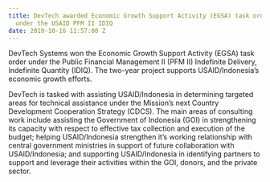 ```yaml
---
title: DevTech awarded Economic Growth Support Activity (EGSA) task order in Indonesia
  under the USAID PFM II IDIQ
date: 2019-10-16 11:57:00 Z
---
```


DevTech Systems won the Economic Growth Support Activity (EGSA) task order under the Public Financial Management II (PFM II) Indefinite Delivery, Indefinite Quantity (IDIQ). The two-year project supports USAID/Indonesia’s economic growth efforts.  

DevTech is tasked with assisting USAID/Indonesia in determining targeted areas for technical assistance under the Mission’s next Country Development Cooperation Strategy (CDCS). The main areas of consulting work include assisting the Government of Indonesia (GOI) in  strengthening its capacity with respect to effective tax collection and execution of the budget; helping USAID/Indonesia strengthen it’s working relationship with central government ministries in support of future collaboration with USAID/Indonesia; and supporting USAID/Indonesia in identifying partners to support and leverage their activities within the GOI, donors, and the private sector.
